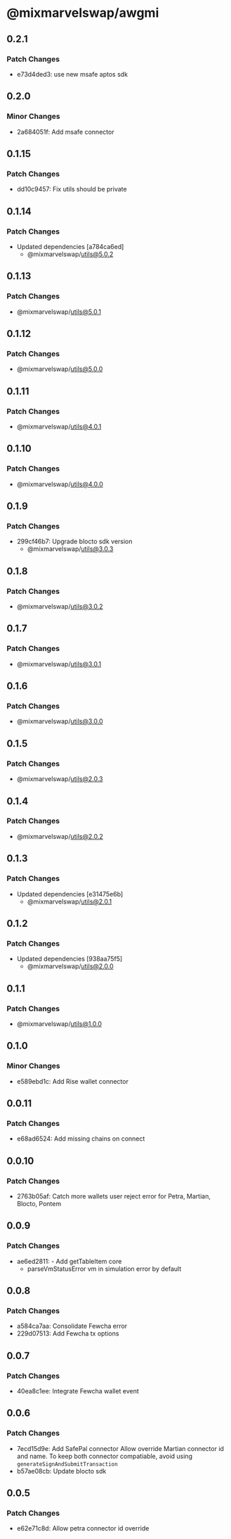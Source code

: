 # @mixmarvelswap/awgmi

## 0.2.1

### Patch Changes

- e73d4ded3: use new msafe aptos sdk

## 0.2.0

### Minor Changes

- 2a684051f: Add msafe connector

## 0.1.15

### Patch Changes

- dd10c9457: Fix utils should be private

## 0.1.14

### Patch Changes

- Updated dependencies [a784ca6ed]
  - @mixmarvelswap/utils@5.0.2

## 0.1.13

### Patch Changes

- @mixmarvelswap/utils@5.0.1

## 0.1.12

### Patch Changes

- @mixmarvelswap/utils@5.0.0

## 0.1.11

### Patch Changes

- @mixmarvelswap/utils@4.0.1

## 0.1.10

### Patch Changes

- @mixmarvelswap/utils@4.0.0

## 0.1.9

### Patch Changes

- 299cf46b7: Upgrade blocto sdk version
  - @mixmarvelswap/utils@3.0.3

## 0.1.8

### Patch Changes

- @mixmarvelswap/utils@3.0.2

## 0.1.7

### Patch Changes

- @mixmarvelswap/utils@3.0.1

## 0.1.6

### Patch Changes

- @mixmarvelswap/utils@3.0.0

## 0.1.5

### Patch Changes

- @mixmarvelswap/utils@2.0.3

## 0.1.4

### Patch Changes

- @mixmarvelswap/utils@2.0.2

## 0.1.3

### Patch Changes

- Updated dependencies [e31475e6b]
  - @mixmarvelswap/utils@2.0.1

## 0.1.2

### Patch Changes

- Updated dependencies [938aa75f5]
  - @mixmarvelswap/utils@2.0.0

## 0.1.1

### Patch Changes

- @mixmarvelswap/utils@1.0.0

## 0.1.0

### Minor Changes

- e589ebd1c: Add Rise wallet connector

## 0.0.11

### Patch Changes

- e68ad6524: Add missing chains on connect

## 0.0.10

### Patch Changes

- 2763b05af: Catch more wallets user reject error for Petra, Martian, Blocto, Pontem

## 0.0.9

### Patch Changes

- ae6ed2811: - Add getTableItem core
  - parseVmStatusError vm in simulation error by default

## 0.0.8

### Patch Changes

- a584ca7aa: Consolidate Fewcha error
- 229d07513: Add Fewcha tx options

## 0.0.7

### Patch Changes

- 40ea8c1ee: Integrate Fewcha wallet event

## 0.0.6

### Patch Changes

- 7ecd15d9e: Add SafePal connector
  Allow override Martian connector id and name. To keep both connector compatiable, avoid using `generateSignAndSubmitTransaction`
- b57ae08cb: Update blocto sdk

## 0.0.5

### Patch Changes

- e62e71c8d: Allow petra connector id override
